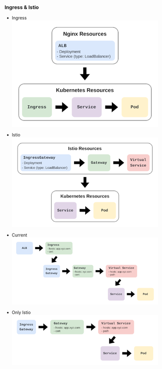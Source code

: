 ### Ingress & Istio

- Ingress<br>
![Ingress](./images/network01.png "network01.png")

- Istio<br>
![Istio](./images/network02.png "network02.png")

- Current<br>
![Current](./images/network03.png "network03.png")

- Only Istio<br>
![Only Istio](./images/network04.png "network04.png")
